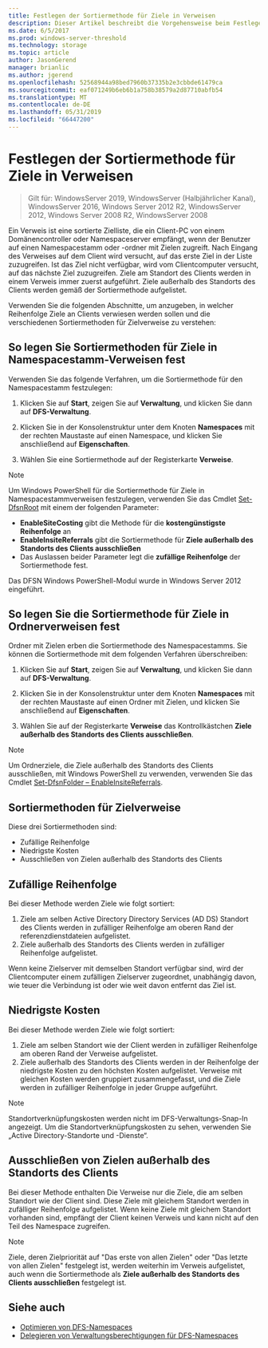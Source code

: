 ```yaml
---
title: Festlegen der Sortiermethode für Ziele in Verweisen
description: Dieser Artikel beschreibt die Vorgehensweise beim Festlegen der Sortiermethode für Ziele in Verweisen.
ms.date: 6/5/2017
ms.prod: windows-server-threshold
ms.technology: storage
ms.topic: article
author: JasonGerend
manager: brianlic
ms.author: jgerend
ms.openlocfilehash: 52568944a98bed7960b37335b2e3cbbde61479ca
ms.sourcegitcommit: eaf071249b6eb6b1a758b38579a2d87710abfb54
ms.translationtype: MT
ms.contentlocale: de-DE
ms.lasthandoff: 05/31/2019
ms.locfileid: "66447200"
---
```

# <a name="set-the-ordering-method-for-targets-in-referrals"></a>Festlegen der Sortiermethode für Ziele in Verweisen

> Gilt für: WindowsServer 2019, WindowsServer (Halbjährlicher Kanal), WindowsServer 2016, Windows Server 2012 R2, WindowsServer 2012, Windows Server 2008 R2, WindowsServer 2008

Ein Verweis ist eine sortierte Zielliste, die ein Client-PC von einem Domänencontroller oder Namespaceserver empfängt, wenn der Benutzer auf einen Namespacestamm oder -ordner mit Zielen zugreift. Nach Eingang des Verweises auf dem Client wird versucht, auf das erste Ziel in der Liste zuzugreifen. Ist das Ziel nicht verfügbar, wird vom Clientcomputer versucht, auf das nächste Ziel zuzugreifen.
Ziele am Standort des Clients werden in einem Verweis immer zuerst aufgeführt. Ziele außerhalb des Standorts des Clients werden gemäß der Sortiermethode aufgelistet.

Verwenden Sie die folgenden Abschnitte, um anzugeben, in welcher Reihenfolge Ziele an Clients verwiesen werden sollen und die verschiedenen Sortiermethoden für Zielverweise zu verstehen:

## <a name="to-set-the-ordering-method-for-targets-in-namespace-root-referrals"></a>So legen Sie Sortiermethoden für Ziele in Namespacestamm-Verweisen fest

Verwenden Sie das folgende Verfahren, um die Sortiermethode für den Namespacestamm festzulegen:

1.  Klicken Sie auf **Start**, zeigen Sie auf **Verwaltung**, und klicken Sie dann auf **DFS-Verwaltung**.

2.  Klicken Sie in der Konsolenstruktur unter dem Knoten **Namespaces** mit der rechten Maustaste auf einen Namespace, und klicken Sie anschließend auf **Eigenschaften**.

3.  Wählen Sie eine Sortiermethode auf der Registerkarte **Verweise**.

> [!NOTE]
> Um Windows PowerShell für die Sortiermethode für Ziele in Namespacestammverweisen festzulegen, verwenden Sie das Cmdlet [Set-DfsnRoot](https://technet.microsoft.com/library/jj884281.aspx) mit einem der folgenden Parameter:
>    -   **EnableSiteCosting** gibt die Methode für die **kostengünstigste Reihenfolge** an
>    -   **EnableInsiteReferrals** gibt die Sortiermethode für **Ziele außerhalb des Standorts des Clients ausschließen**
>    -   Das Auslassen beider Parameter legt die **zufällige Reihenfolge** der Sortiermethode fest. 

Das DFSN Windows PowerShell-Modul wurde in Windows Server 2012 eingeführt.
   
## <a name="to-set-the-ordering-method-for-targets-in-folder-referrals"></a>So legen Sie die Sortiermethode für Ziele in Ordnerverweisen fest

Ordner mit Zielen erben die Sortiermethode des Namespacestamms. Sie können die Sortiermethode mit dem folgenden Verfahren überschreiben:

1.  Klicken Sie auf **Start**, zeigen Sie auf **Verwaltung**, und klicken Sie dann auf **DFS-Verwaltung**.

2.  Klicken Sie in der Konsolenstruktur unter dem Knoten **Namespaces** mit der rechten Maustaste auf einen Ordner mit Zielen, und klicken Sie anschließend auf **Eigenschaften**.

3.  Wählen Sie auf der Registerkarte **Verweise** das Kontrollkästchen **Ziele außerhalb des Standorts des Clients ausschließen**.

> [!NOTE]
> Um Ordnerziele, die Ziele außerhalb des Standorts des Clients ausschließen, mit Windows PowerShell zu verwenden, verwenden Sie das Cmdlet [Set-DfsnFolder – EnableInsiteReferrals](https://technet.microsoft.com/library/jj884283.aspx).

## <a name="target-referral-ordering-methods"></a>Sortiermethoden für Zielverweise

Diese drei Sortiermethoden sind:

-   Zufällige Reihenfolge
-   Niedrigste Kosten
-   Ausschließen von Zielen außerhalb des Standorts des Clients

## <a name="random-order"></a>Zufällige Reihenfolge

Bei dieser Methode werden Ziele wie folgt sortiert:

1.  Ziele am selben Active Directory Directory Services (AD DS) Standort des Clients werden in zufälliger Reihenfolge am oberen Rand der referenzdienstdateien aufgelistet.
2.  Ziele außerhalb des Standorts des Clients werden in zufälliger Reihenfolge aufgelistet.

Wenn keine Zielserver mit demselben Standort verfügbar sind, wird der Clientcomputer einem zufälligen Zielserver zugeordnet, unabhängig davon, wie teuer die Verbindung ist oder wie weit davon entfernt das Ziel ist.

## <a name="lowest-cost"></a>Niedrigste Kosten

Bei dieser Methode werden Ziele wie folgt sortiert:

1.  Ziele am selben Standort wie der Client werden in zufälliger Reihenfolge am oberen Rand der Verweise aufgelistet.
2.  Ziele außerhalb des Standorts des Clients werden in der Reihenfolge der niedrigste Kosten zu den höchsten Kosten aufgelistet. Verweise mit gleichen Kosten werden gruppiert zusammengefasst, und die Ziele werden in zufälliger Reihenfolge in jeder Gruppe aufgeführt.

> [!NOTE]
> Standortverknüpfungskosten werden nicht im DFS-Verwaltungs-Snap-In angezeigt. Um die Standortverknüpfungskosten zu sehen, verwenden Sie „Active Directory-Standorte und -Dienste“.

## <a name="exclude-targets-outside-of-the-clients-site"></a>Ausschließen von Zielen außerhalb des Standorts des Clients

Bei dieser Methode enthalten Die Verweise nur die Ziele, die am selben Standort wie der Client sind. Diese Ziele mit gleichem Standort werden in zufälliger Reihenfolge aufgelistet. Wenn keine Ziele mit gleichem Standort vorhanden sind, empfängt der Client keinen Verweis und kann nicht auf den Teil des Namespace zugreifen.

> [!NOTE]
> Ziele, deren Zielpriorität auf "Das erste von allen Zielen" oder "Das letzte von allen Zielen" festgelegt ist, werden weiterhin im Verweis aufgelistet, auch wenn die Sortiermethode als **Ziele außerhalb des Standorts des Clients ausschließen** festgelegt ist.

## <a name="see-also"></a>Siehe auch 

-   [Optimieren von DFS-Namespaces](tuning-dfs-namespaces.md)
-   [Delegieren von Verwaltungsberechtigungen für DFS-Namespaces](delegate-management-permissions-for-dfs-namespaces.md)